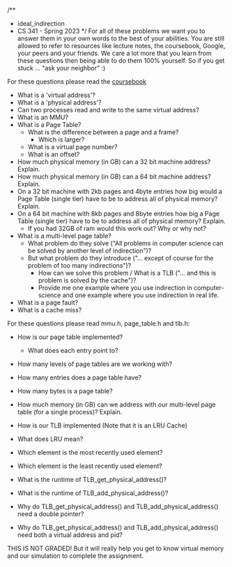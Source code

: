 /**
 * ideal_indirection
 * CS 341 - Spring 2023
 */
For all of these problems we want you to answer them in your own words to the best of your abilities. You are still allowed to refer to resources like lecture notes, the coursebook, Google, your peers and your friends. We care a lot more that you learn from these questions then being able to do them 100% yourself. So if you get stuck ... "ask your neighbor" :)


For these questions please read the [coursebook](http://cs241.cs.illinois.edu/coursebook/Ipc#translating-addresses)
* What is a 'virtual address'?
* What is a 'physical address'?
* Can two processes read and write to the same virtual address?
* What is an MMU?
* What is a Page Table?
  * What is the difference between a page and a frame?
    * Which is larger?
  * What is a virtual page number?
  * What is an offset?
* How much physical memory (in GB) can a 32 bit machine address? Explain.
* How much physical memory (in GB) can a 64 bit machine address? Explain.
* On a 32 bit machine with 2kb pages and 4byte entries how big would a Page Table (single tier) have to be to address all of physical memory? Explain.
* On a 64 bit machine with 8kb pages and 8byte entries how big a Page Table (single tier) have to be to address all of physical memory? Explain.
  * If you had 32GB of ram would this work out? Why or why not?
* What is a multi-level page table?
  * What problem do they solve ("All problems in computer science can be solved by another level of indirection")?
  * But what problem do they introduce ("... except of course for the problem of too many indirections")?
    * How can we solve this problem / What is a TLB ("... and this is problem is solved by the cache")?
    * Provide me one example where you use indirection in computer-science and one example where you use indirection in real life.
* What is a page fault?
* What is a cache miss?

For these questions please read mmu.h, page_table.h and tlb.h:

* How is our page table implemented?
  * What does each entry point to?
* How many levels of page tables are we working with?
* How many entries does a page table have?
* How many bytes is a page table?
* How much memory (in GB) can we address with our multi-level page table (for a single process)? Explain.

* How is our TLB implemented (Note that it is an LRU Cache)
* What does LRU mean?
* Which element is the most recently used element?
* Which element is the least recently used element?
* What is the runtime of TLB_get_physical_address()?
* What is the runtime of TLB_add_physical_address()?
* Why do TLB_get_physical_address() and TLB_add_physical_address() need a double pointer?
* Why do TLB_get_physical_address() and TLB_add_physical_address() need both a virtual address and pid?

THIS IS NOT GRADED! But it will really help you get to know virtual memory and our simulation to complete the assignment.
